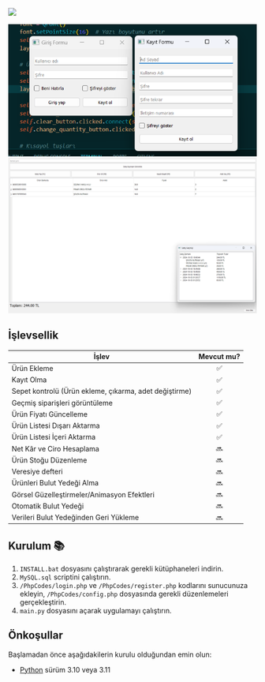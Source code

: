 [<img src="https://img.shields.io/badge/Telegram-@katreim4tem-blue">](https://t.me/katreim4tem)


![img1](.github/img/forms.png)
![img2](.github/img/form2.png)

## İşlevsellik
| İşlev                                                          | Mevcut mu? |
|----------------------------------------------------------------|:----------:|
| Ürün Ekleme                                                    |     ✅     |
| Kayıt Olma                                                     |     ✅     |
| Sepet kontrolü (Ürün ekleme, çıkarma, adet değiştirme)         |     ✅     |
| Geçmiş siparişleri görüntüleme                                 |     ✅     |
| Ürün Fiyatı Güncelleme                                         |     ✅     |
| Ürün Listesi Dışarı Aktarma                                    |     ✅     |
| Ürün Listesi İçeri Aktarma                                     |     ✅     |
| Net Kâr ve Ciro Hesaplama                                      |     🔜     |
| Ürün Stoğu Düzenleme                                           |     🔜     |
| Veresiye defteri                                               |     🔜     |
| Ürünleri Bulut Yedeği Alma                                     |     🔜     |
| Görsel Güzelleştirmeler/Animasyon Efektleri                    |     🔜     |
| Otomatik Bulut Yedeği                                          |     🔜     |
| Verileri Bulut Yedeğinden Geri Yükleme                         |     🔜     |

## Kurulum 📚
1. `INSTALL.bat` dosyasını çalıştırarak gerekli kütüphaneleri indirin.
2. `MySQL.sql` scriptini çalıştırın.
3. `/PhpCodes/login.php` ve `/PhpCodes/register.php` kodlarını sunucunuza ekleyin, `/PhpCodes/config.php` dosyasında gerekli düzenlemeleri gerçekleştirin.
4. `main.py` dosyasını açarak uygulamayı çalıştırın.

## Önkoşullar
Başlamadan önce aşağıdakilerin kurulu olduğundan emin olun:
- [Python](https://www.python.org/downloads/) sürüm 3.10 veya 3.11
